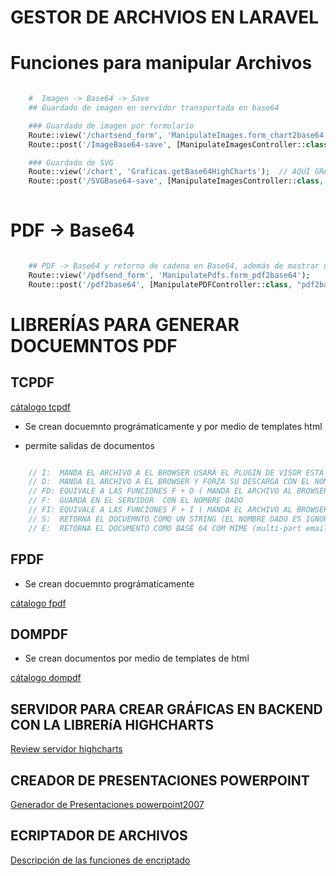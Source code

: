 # GESTOR DE ARCHVIOS EN LARAVEL


# Funciones para manipular Archivos  

```php

    #  Imagen -> Base64 -> Save
    ## Guardado de imagen en servidor transportada en base64

    ### Guardado de imagen por formulario
    Route::view('/chartsend_form', 'ManipulateImages.form_chart2base64'); // form
    Route::post('/ImageBase64-save', [ManipulateImagesController::class, 'imageBase64_save']); // función

    ### Guardado de SVG
    Route::view('/chart', 'Graficas.getBase64HighCharts');  // AQUÍ GRAFICA
    Route::post('/SVGBase64-save', [ManipulateImagesController::class, 'svgbase64_save']); // FUNCIÓN DE GUARDADO
    
```

# PDF -> Base64

```php

    ## PDF -> Base64 y retorno de cadena en Base64, además de mostrar una vista del archivo seleccionado.
    Route::view('/pdfsend_form', 'ManipulatePdfs.form_pdf2base64');              
    Route::post('/pdf2base64', [ManipulatePDFController::class, "pdf2base64"]);

```

# LIBRERÍAS PARA GENERAR DOCUEMNTOS PDF 

## TCPDF

[cátalogo tcpdf](tcpdf_cat.md)

* Se crean docuemnto prográmaticamente y por medio de templates html

* permite salidas de documentos  

```php

    // I:  MANDA EL ARCHIVO A EL BROWSER USARÁ EL PLUGIN DE VISOR ESTA INSTALADO EL NOMBRE AJUSTA ES EL NOMBRE QUE SE USARÁ CON ASELECCION GUARDAR COMO
    // D:  MANDA EL ARCHIVO A EL BROWSER Y FORZA SU DESCARGA CON EL NOMBRE DADO
    // FD: EQUIVALE A LAS FUNCIONES F + D ( MANDA EL ARCHIVO AL BROWSER Y FORZA SU DESCARGA )
    // F:  GUARDA EN EL SERVIDOR  CON EL NOMBRE DADO
    // FI: EQUIVALE A LAS FUNCIONES F + I ( MANDA EL ARCHIVO AL BROWSER Y GUARDA EN SERVIDOR ) 
    // S:  RETORNA EL DOCUEMNTO COMO UN STRING (EL NOMBRE DADO ES IGNORADO)
    // E:  RETORNA EL DOCUMENTO COMO BASE 64 COM MIME (multi-part email attachment (RFC 2045) ) 

```

## FPDF

* Se crean docuemnto prográmaticamente

[cátalogo fpdf](fpdf_cat.md)

## DOMPDF

* Se crean documentos por medio de templates de html

[cátalogo dompdf](dompdf_cat.md)


## SERVIDOR PARA CREAR GRÁFICAS EN BACKEND CON LA LIBRERíA HIGHCHARTS

[Review servidor highcharts](highchart_server.md)

## CREADOR DE PRESENTACIONES POWERPOINT
[Generador de Presentaciones powerpoint2007](phpoffice.md)

## ECRIPTADOR DE ARCHIVOS
[Descripción de las funciones de encriptado](encriptador.md)